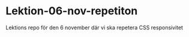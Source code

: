# Lektion-06-nov-repetiton

Lektions repo för den 6 november där vi ska repetera CSS responsivitet

